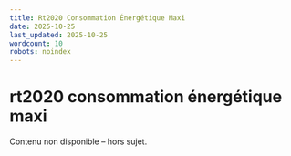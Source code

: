 ```yaml
---
title: Rt2020 Consommation Énergétique Maxi
date: 2025-10-25
last_updated: 2025-10-25
wordcount: 10
robots: noindex
---
```


# rt2020 consommation énergétique maxi

Contenu non disponible – hors sujet.